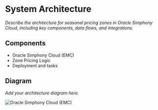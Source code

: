 # System Architecture

_Describe the architecture for seasonal pricing zones in Oracle Simphony Cloud, including key components, data flows, and integrations._

## Components

- Oracle Simphony Cloud (EMC)
- Zone Pricing Logic
- Deployment and tasks

## Diagram

_Add your architecture diagram here._

![Oracle Simphony Cloud (EMC)](https://github.com/user-attachments/assets/fc70b117-aca5-4383-b6b8-29e6f35930a6)
